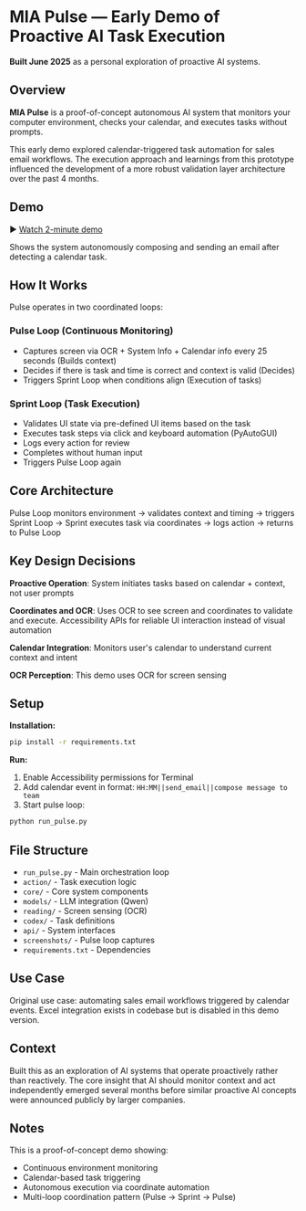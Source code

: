 # MIA Pulse — Early Demo of Proactive AI Task Execution

**Built June 2025** as a personal exploration of proactive AI systems.

## Overview

**MIA Pulse** is a proof-of-concept autonomous AI system that monitors your computer environment, checks your calendar, and executes tasks without prompts.

This early demo explored calendar-triggered task automation for sales email workflows. The execution approach and learnings from this prototype influenced the development of a more robust validation layer architecture over the past 4 months.

## Demo

▶️ [Watch 2-minute demo](https://www.loom.com/share/cb3b132aae444c2d86b53e9c3b2a09d9?sid=d1c93112-ffb0-4b1c-a00d-3150ac3a9432)

Shows the system autonomously composing and sending an email after detecting a calendar task.

## How It Works

Pulse operates in two coordinated loops:

### Pulse Loop (Continuous Monitoring)
- Captures screen via OCR + System Info + Calendar info every 25 seconds (Builds context)
- Decides if there is task and time is correct and context is valid (Decides)
- Triggers Sprint Loop when conditions align (Execution of tasks)

### Sprint Loop (Task Execution)
- Validates UI state via pre-defined UI items based on the task
- Executes task steps via click and keyboard automation (PyAutoGUI)
- Logs every action for review
- Completes without human input
- Triggers Pulse Loop again

## Core Architecture

Pulse Loop monitors environment → validates context and timing → triggers Sprint Loop → Sprint executes task via coordinates → logs action → returns to Pulse Loop

## Key Design Decisions

**Proactive Operation**: System initiates tasks based on calendar + context, not user prompts

**Coordinates and OCR**: Uses OCR to see screen and coordinates to validate and execute. Accessibility APIs for reliable UI interaction instead of visual automation

**Calendar Integration**: Monitors user's calendar to understand current context and intent


**OCR Perception**: This demo uses OCR for screen sensing

## Setup

**Installation:**
```bash
pip install -r requirements.txt
```

**Run:**
1. Enable Accessibility permissions for Terminal
2. Add calendar event in format: `HH:MM||send_email||compose message to team`
3. Start pulse loop:
```bash
python run_pulse.py
```

## File Structure

- `run_pulse.py` - Main orchestration loop
- `action/` - Task execution logic
- `core/` - Core system components
- `models/` - LLM integration (Qwen)
- `reading/` - Screen sensing (OCR)
- `codex/` - Task definitions
- `api/` - System interfaces
- `screenshots/` - Pulse loop captures
- `requirements.txt` - Dependencies

## Use Case

Original use case: automating sales email workflows triggered by calendar events. Excel integration exists in codebase but is disabled in this demo version.

## Context

Built this as an exploration of AI systems that operate proactively rather than reactively. The core insight that AI should monitor context and act independently emerged several months before similar proactive AI concepts were announced publicly by larger companies.

## Notes

This is a proof-of-concept demo showing:
- Continuous environment monitoring
- Calendar-based task triggering
- Autonomous execution via coordinate automation
- Multi-loop coordination pattern (Pulse → Sprint → Pulse)
